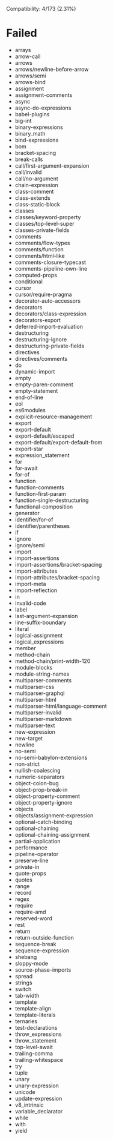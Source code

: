 Compatibility: 4/173 (2.31%)

# Failed

* arrays
* arrow-call
* arrows
* arrows/newline-before-arrow
* arrows/semi
* arrows-bind
* assignment
* assignment-comments
* async
* async-do-expressions
* babel-plugins
* big-int
* binary-expressions
* binary_math
* bind-expressions
* bom
* bracket-spacing
* break-calls
* call/first-argument-expansion
* call/invalid
* call/no-argument
* chain-expression
* class-comment
* class-extends
* class-static-block
* classes
* classes/keyword-property
* classes/top-level-super
* classes-private-fields
* comments
* comments/flow-types
* comments/function
* comments/html-like
* comments-closure-typecast
* comments-pipeline-own-line
* computed-props
* conditional
* cursor
* cursor/require-pragma
* decorator-auto-accessors
* decorators
* decorators/class-expression
* decorators-export
* deferred-import-evaluation
* destructuring
* destructuring-ignore
* destructuring-private-fields
* directives
* directives/comments
* do
* dynamic-import
* empty
* empty-paren-comment
* empty-statement
* end-of-line
* eol
* es6modules
* explicit-resource-management
* export
* export-default
* export-default/escaped
* export-default/export-default-from
* export-star
* expression_statement
* for
* for-await
* for-of
* function
* function-comments
* function-first-param
* function-single-destructuring
* functional-composition
* generator
* identifier/for-of
* identifier/parentheses
* if
* ignore
* ignore/semi
* import
* import-assertions
* import-assertions/bracket-spacing
* import-attributes
* import-attributes/bracket-spacing
* import-meta
* import-reflection
* in
* invalid-code
* label
* last-argument-expansion
* line-suffix-boundary
* literal
* logical-assignment
* logical_expressions
* member
* method-chain
* method-chain/print-width-120
* module-blocks
* module-string-names
* multiparser-comments
* multiparser-css
* multiparser-graphql
* multiparser-html
* multiparser-html/language-comment
* multiparser-invalid
* multiparser-markdown
* multiparser-text
* new-expression
* new-target
* newline
* no-semi
* no-semi-babylon-extensions
* non-strict
* nullish-coalescing
* numeric-separators
* object-colon-bug
* object-prop-break-in
* object-property-comment
* object-property-ignore
* objects
* objects/assignment-expression
* optional-catch-binding
* optional-chaining
* optional-chaining-assignment
* partial-application
* performance
* pipeline-operator
* preserve-line
* private-in
* quote-props
* quotes
* range
* record
* regex
* require
* require-amd
* reserved-word
* rest
* return
* return-outside-function
* sequence-break
* sequence-expression
* shebang
* sloppy-mode
* source-phase-imports
* spread
* strings
* switch
* tab-width
* template
* template-align
* template-literals
* ternaries
* test-declarations
* throw_expressions
* throw_statement
* top-level-await
* trailing-comma
* trailing-whitespace
* try
* tuple
* unary
* unary-expression
* unicode
* update-expression
* v8_intrinsic
* variable_declarator
* while
* with
* yield